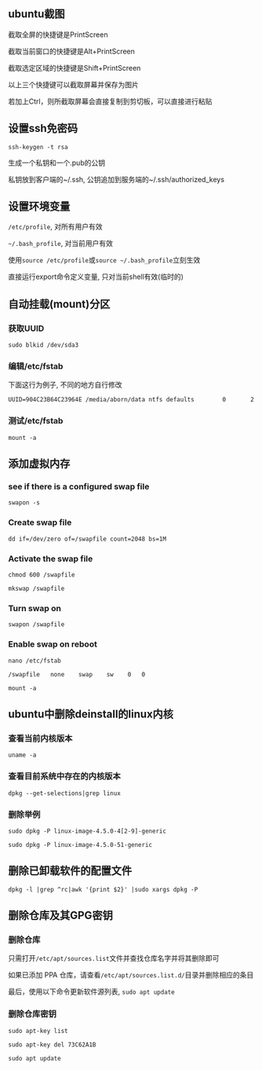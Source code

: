 ## ubuntu截图

截取全屏的快捷键是PrintScreen

截取当前窗口的快捷键是Alt+PrintScreen

截取选定区域的快捷键是Shift+PrintScreen

以上三个快捷键可以截取屏幕并保存为图片

若加上Ctrl，则所截取屏幕会直接复制到剪切板，可以直接进行粘贴

## 设置ssh免密码

`ssh-keygen -t rsa`

生成一个私钥和一个.pub的公钥

私钥放到客户端的~/.ssh, 公钥追加到服务端的~/.ssh/authorized_keys

## 设置环境变量

`/etc/profile`, 对所有用户有效

`~/.bash_profile`, 对当前用户有效

使用`source /etc/profile`或`source ~/.bash_profile`立刻生效

直接运行export命令定义变量, 只对当前shell有效(临时的)

## 自动挂载(mount)分区

### 获取UUID

`sudo blkid /dev/sda3`

### 编辑/etc/fstab

下面这行为例子, 不同的地方自行修改

`UUID=904C23B64C23964E /media/aborn/data ntfs defaults        0       2 `

### 测试/etc/fstab

`mount -a`

## 添加虚拟内存

### see if there is a configured swap file

`swapon -s`

### Create swap file

`dd if=/dev/zero of=/swapfile count=2048 bs=1M`

### Activate the swap file

`chmod 600 /swapfile`

`mkswap /swapfile`

### Turn swap on

`swapon /swapfile`

### Enable swap on reboot

`nano /etc/fstab`

`/swapfile   none    swap    sw    0   0`

`mount -a`

## ubuntu中删除deinstall的linux内核

### 查看当前内核版本

`uname -a`

### 查看目前系统中存在的内核版本

`dpkg --get-selections|grep linux`

### 删除举例

`sudo dpkg -P linux-image-4.5.0-4[2-9]-generic`

`sudo dpkg -P linux-image-4.5.0-51-generic`

## 删除已卸载软件的配置文件

`dpkg -l |grep ^rc|awk '{print $2}' |sudo xargs dpkg -P`

## 删除仓库及其GPG密钥

### 删除仓库

只需打开`/etc/apt/sources.list`文件并查找仓库名字并将其删除即可

如果已添加 PPA 仓库，请查看`/etc/apt/sources.list.d/`目录并删除相应的条目

最后，使用以下命令更新软件源列表, `sudo apt update`

### 删除仓库密钥

`sudo apt-key list`

`sudo apt-key del 73C62A1B`

`sudo apt update`
